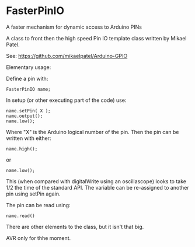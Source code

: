 # FasterPinIO
A faster mechanism for dynamic access to Arduino PINs


A class to front then the high speed Pin IO template class written by Mikael Patel.

See: https://github.com/mikaelpatel/Arduino-GPIO

Elementary usage:

Define a pin with:

    FasterPinIO name;
    
In setup (or other executing part of the code) use:

    name.setPin( X );
    name.output();
    name.low();
    
Where "X" is the Arduino logical number of the pin.  Then the pin can be written with either:

    name.high();
or

    name.low();
    
This (when compared with digitalWrite using an oscillascope) looks to take 1/2 the time of the
standard API.  The variable can be re-assigned to another pin using setPin again.

The pin can be read using:

    name.read()

There are other elements to the class, but it isn't that big.

AVR only for thhe moment.
